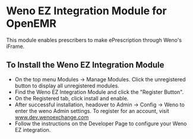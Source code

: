 # Weno EZ Integration Module for OpenEMR
This module enables prescribers to make ePrescription through Weno's iFrame.

## To Install the Weno EZ Integration Module
- On the top menu Modules -> Manage Modules. Click the unregistered button to display all unregistered modules.
- Find the Weno EZ Integration Module and click the "Register Button".
- On the Registered tab, click install and enable.
- After successful installation, headover to Admin -> Config -> Weno to enter the weno Admin settings. To register for an account, visit www.dev.wenoexchange.com
- Follow the instructions on the Developer Page to configure your Weno EZ integration.